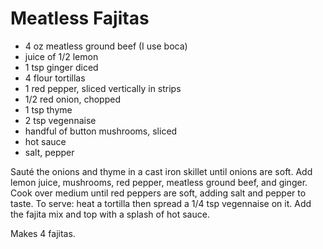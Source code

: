 Meatless Fajitas
================

 * 4 oz meatless ground beef (I use boca)
 * juice of 1/2 lemon
 * 1 tsp ginger diced
 * 4 flour tortillas
 * 1 red pepper, sliced vertically in strips
 * 1/2 red onion, chopped
 * 1 tsp thyme
 * 2 tsp vegennaise
 * handful of button mushrooms, sliced
 * hot sauce
 * salt, pepper
 
Sauté the onions and thyme in a cast iron skillet until onions are soft.  Add lemon juice, mushrooms, red pepper, meatless ground beef, and ginger.  Cook over medium until red peppers are soft, adding salt and pepper to taste.  To serve: heat a tortilla then spread a 1/4 tsp vegennaise on it.  Add the fajita mix and top with a splash of hot sauce.

Makes 4 fajitas.